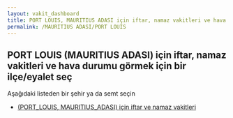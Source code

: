 ```yaml
---
layout: vakit_dashboard
title: PORT LOUIS, MAURITIUS ADASI için iftar, namaz vakitleri ve hava durumu - ilçe/eyalet seç
permalink: /MAURITIUS ADASI/PORT LOUIS
---
```


## PORT LOUIS (MAURITIUS ADASI) için iftar, namaz vakitleri ve hava durumu  görmek için bir ilçe/eyalet seç

Aşağıdaki listeden bir şehir ya da semt seçin

* [ (PORT_LOUIS, MAURITIUS_ADASI) için iftar ve namaz vakitleri](/MAURITIUS_ADASI/PORT_LOUIS/)

<script type="text/javascript">
  var GLOBAL_COUNTRY = 'MAURITIUS ADASI';
  var GLOBAL_CITY = 'PORT LOUIS';
  var GLOBAL_STATE = 'PORT LOUIS';
</script>
